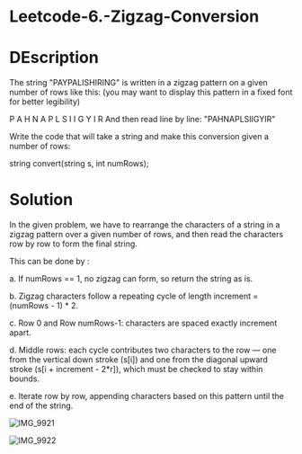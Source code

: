 # Leetcode-6.-Zigzag-Conversion
# DEscription
The string "PAYPALISHIRING" is written in a zigzag pattern on a given number of rows like this: (you may want to display this pattern in a fixed font for better legibility)

P   A   H   N
A P L S I I G
Y   I   R
And then read line by line: "PAHNAPLSIIGYIR"

Write the code that will take a string and make this conversion given a number of rows:

string convert(string s, int numRows);
# Solution
In the given problem, we have to rearrange the characters of a string in a zigzag pattern over a given number of rows, and then read the characters row by row to form the final string.

This can be done by :

a. If numRows == 1, no zigzag can form, so return the string as is.

b. Zigzag characters follow a repeating cycle of length increment = (numRows - 1) * 2.

c. Row 0 and Row numRows-1: characters are spaced exactly increment apart.

d. Middle rows: each cycle contributes two characters to the row — one from the vertical down stroke (s[i]) and one from the diagonal upward stroke (s[i + increment - 2*r]), which must be checked to stay within bounds.

e. Iterate row by row, appending characters based on this pattern until the end of the string.

![IMG_9921](https://github.com/user-attachments/assets/610fd025-b50f-4540-8212-20e9e14b105d)

![IMG_9922](https://github.com/user-attachments/assets/1e97cbe7-7ecf-4cc7-bdf4-ce35965d42ce)
